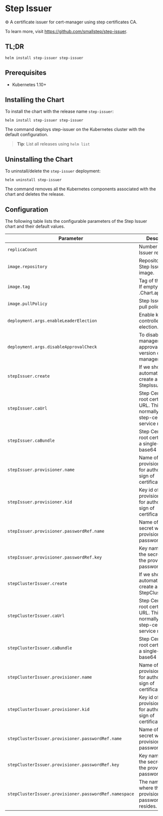 # Step Issuer

⚙️  A certificate issuer for cert-manager using step certificates CA.

To learn more, visit <https://github.com/smallstep/step-issuer>.

## TL;DR

```console
helm install step-issuer step-issuer
```

## Prerequisites

- Kubernetes 1.10+

## Installing the Chart

To install the chart with the release name `step-issuer`:

```console
helm install step-issuer step-issuer
```

The command deploys step-issuer on the Kubernetes cluster with the default configuration.

> **Tip**: List all releases using `helm list`

## Uninstalling the Chart

To uninstall/delete the `step-issuer` deployment:

```console
helm uninstall step-issuer
```

The command removes all the Kubernetes components associated with the chart and
deletes the release.

## Configuration

The following table lists the configurable parameters of the Step Issuer chart
and their default values.

| Parameter                                              | Description                                                                                               | Default                             |
| ------------------------------------------------------ | --------------------------------------------------------------------------------------------------------- | ----------------------------------- |
| `replicaCount`                                         | Number of Step Issuer replicas.                                                                           | `1`                                 |
| `image.repository`                                     | Repository of the Step Issuer image.                                                                      | `cr.step.sm/smallstep/step-issuer`  |
| `image.tag`                                            | Tag of the image. If empty it will use .Chart.appVersion.                                                 | `""`                                |
| `image.pullPolicy`                                     | Step Issuer image pull policy                                                                             | `IfNotPresent`                      |
| `deployment.args.enableLeaderElection`                 | Enable k8s controller leader election.                                                                    | `true`                              |
| `deployment.args.disableApprovalCheck`                 | To disable cert-manager approvals on old version of cert-manager.                                         | `false`                             |
| `stepIssuer.create`                                    | If we should automatically create a StepIssuer                                                            | `false`                             |
| `stepIssuer.caUrl`                                     | Step Certificates root certificate URL. This is normally the step-certificates service name.              | `"step-certificates"`               |
| `stepIssuer.caBundle`                                  | Step Certificates root certificate in a single-line base64 string.                                        | `""`                                |
| `stepIssuer.provisioner.name`                          | Name of the provisioner used for authorizing the sign of certificates.                                    | `""`                                |
| `stepIssuer.provisioner.kid`                           | Key id of the provisioner used for authorizing the sign of certificates.                                  | `""`                                |
| `stepIssuer.provisioner.passwordRef.name`              | Name of the secret with the provisioner password.                                                         | `""`                                |
| `stepIssuer.provisioner.passwordRef.key`               | Key name in the the secret with the provisioner password.                                                 | `""`                                |
| `stepClusterIssuer.create`                             | If we should automatically create a StepClusterIssuer                                                     | `false`                             |
| `stepClusterIssuer.caUrl`                              | Step Certificates root certificate URL. This is normally the step-certificates service name.              | `"step-certificates"`               |
| `stepClusterIssuer.caBundle`                           | Step Certificates root certificate in a single-line base64 string.                                        | `""`                                |
| `stepClusterIssuer.provisioner.name`                   | Name of the provisioner used for authorizing the sign of certificates.                                    | `""`                                |
| `stepClusterIssuer.provisioner.kid`                    | Key id of the provisioner used for authorizing the sign of certificates.                                  | `""`                                |
| `stepClusterIssuer.provisioner.passwordRef.name`       | Name of the secret with the provisioner password.                                                         | `""`                                |
| `stepClusterIssuer.provisioner.passwordRef.key`        | Key name in the the secret with the provisioner password.                                                 | `""`                                |
| `stepClusterIssuer.provisioner.passwordRef.namespace`  | The namespace where the provisioner password secret resides.                                              | `""`                                |
